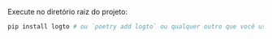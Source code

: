 Execute no diretório raiz do projeto:

```bash
pip install logto # ou `poetry add logto` ou qualquer outro que você use
```

